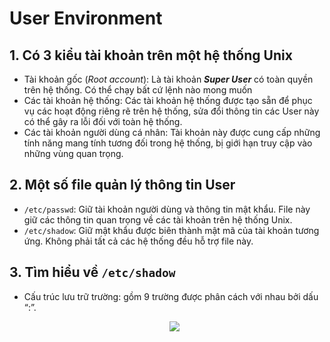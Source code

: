 # User Environment

## 1. Có 3 kiểu tài khoản trên một hệ thống Unix
- Tài khoản gốc (*Root account*): Là tài khoản ***Super User*** có toàn quyền trên hệ thống. Có thể chạy bất cứ lệnh nào mong muốn
- Các tài khoản hệ thống: Các tài khoản hệ thống được tạo sẵn để phục vụ các hoạt động riêng rẽ trên hệ thống, sửa đổi thông tin các User này có thể gây ra lỗi đối với toàn hệ thống.
- Các tài khoản người dùng cá nhân: Tài khoản này được cung cấp những tính năng mang tính tương đối trong hệ thống, bị giới hạn truy cập vào những vùng quan trọng.

## 2. Một số file quản lý thông tin User
- `/etc/passwd`: Giữ tài khoản người dùng và thông tin mật khẩu. File này giữ các thông tin quan trọng về các tài khoản trên hệ thống Unix.
- `/etc/shadow`: Giữ mật khẩu được biên thành mật mã của tài khoản tương ứng. Không phải tất cả các hệ thống đều hỗ trợ file này.

## 3. Tìm hiểu về `/etc/shadow`
- Cấu trúc lưu trữ trường: gồm 9 trường được phân cách với nhau bởi dấu “:”.
   <p align=center>
    <img src=https://image.prntscr.com/image/94nEJMTqT2CYg7DBS0CoEQ.png></p>


